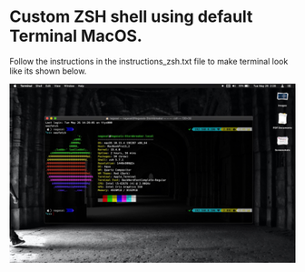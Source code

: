 # Custom ZSH shell using default Terminal MacOS.

Follow the instructions in the instructions_zsh.txt file to make terminal look like its shown below.

![alt text](https://github.com/nagasai-b/zshrc_modification/blob/master/Screen%20Shot%202020-05-26%20at%202.28.23%20PM.jpeg?raw=true)
